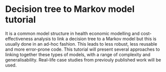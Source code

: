 # Decision tree to Markov model tutorial

It is a common model structure in health economic modelling and cost-effectiveness analysis to link a decision tree to a Markov model but this is usually done in an ad-hoc fashion.
This leads to less robust, less reusable and more error-prone code.
This tutorial will present several approaches to linking together these types of models, with a range of complexity and generalisability.
Real-life case studies from previouly published work will be used.
